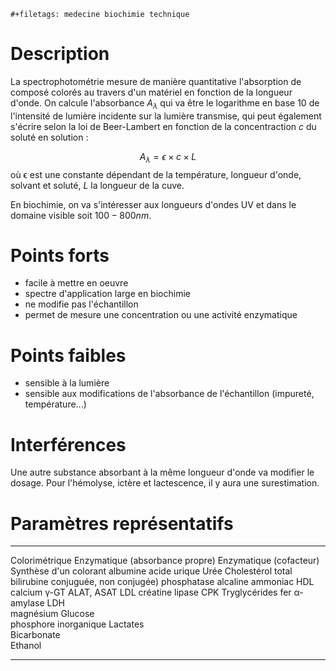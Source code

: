 ```{=org}
#+filetags: medecine biochimie technique
```
# Description

La spectrophotométrie mesure de manière quantitative l'absorption de
composé colorés au travers d'un matériel en fonction de la longueur
d'onde. On calcule l'absorbance $A_\lambda$ qui va être le logarithme en
base 10 de l'intensité de lumière incidente sur la lumière transmise,
qui peut également s'écrire selon la loi de Beer-Lambert en fonction de
la concentraction $c$ du soluté en solution :

$$A_\lambda = \epsilon \times c \times L$$ où ϵ est une constante
dépendant de la température, longueur d'onde, solvant et soluté, $L$ la
longueur de la cuve.

En biochimie, on va s'intéresser aux longueurs d'ondes UV et dans le
domaine visible soit $100-800 nm$.

# Points forts

-   facile à mettre en oeuvre
-   spectre d\'application large en biochimie
-   ne modifie pas l\'échantillon
-   permet de mesure une concentration ou une activité enzymatique

# Points faibles

-   sensible à la lumière
-   sensible aux modifications de l\'absorbance de l\'échantillon
    (impureté, température...)

# Interférences

Une autre substance absorbant à la même longueur d\'onde va modifier le
dosage. Pour l\'hémolyse, ictère et lactescence, il y aura une
surestimation.

# Paramètres représentatifs

  ------------------------------------- --------------------------------- ------------------------- ------------------------
  Colorimétrique                        Enzymatique (absorbance propre)   Enzymatique (cofacteur)   Synthèse d'un colorant
  albumine                              acide urique                      Urée                      Cholestérol total
  bilirubine conjuguée, non conjugée)   phosphatase alcaline              ammoniac                  HDL
  calcium                               γ-GT                              ALAT, ASAT                LDL
  créatine                              lipase                            CPK                       Tryglycérides
  fer                                   α-amylase                         LDH                       
  magnésium                                                               Glucose                   
  phosphore inorganique                                                   Lactates                  
                                                                          Bicarbonate               
                                                                          Ethanol                   
  ------------------------------------- --------------------------------- ------------------------- ------------------------
